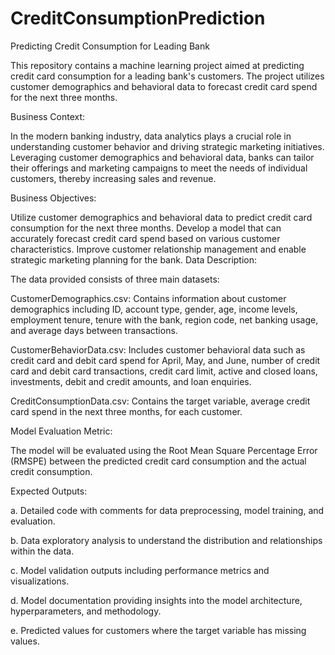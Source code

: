 # CreditConsumptionPrediction
Predicting Credit Consumption for Leading Bank

This repository contains a machine learning project aimed at predicting credit card consumption for a leading bank's customers. The project utilizes customer demographics and behavioral data to forecast credit card spend for the next three months.

Business Context:

In the modern banking industry, data analytics plays a crucial role in understanding customer behavior and driving strategic marketing initiatives. Leveraging customer demographics and behavioral data, banks can tailor their offerings and marketing campaigns to meet the needs of individual customers, thereby increasing sales and revenue.

Business Objectives:

Utilize customer demographics and behavioral data to predict credit card consumption for the next three months.
Develop a model that can accurately forecast credit card spend based on various customer characteristics.
Improve customer relationship management and enable strategic marketing planning for the bank.
Data Description:

The data provided consists of three main datasets:

CustomerDemographics.csv: Contains information about customer demographics including ID, account type, gender, age, income levels, employment tenure, tenure with the bank, region code, net banking usage, and average days between transactions.

CustomerBehaviorData.csv: Includes customer behavioral data such as credit card and debit card spend for April, May, and June, number of credit card and debit card transactions, credit card limit, active and closed loans, investments, debit and credit amounts, and loan enquiries.

CreditConsumptionData.csv: Contains the target variable, average credit card spend in the next three months, for each customer.

Model Evaluation Metric:

The model will be evaluated using the Root Mean Square Percentage Error (RMSPE) between the predicted credit card consumption and the actual credit consumption.

Expected Outputs:

a. Detailed code with comments for data preprocessing, model training, and evaluation.

b. Data exploratory analysis to understand the distribution and relationships within the data.

c. Model validation outputs including performance metrics and visualizations.

d. Model documentation providing insights into the model architecture, hyperparameters, and methodology.

e. Predicted values for customers where the target variable has missing values.
